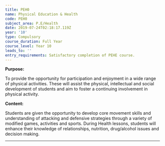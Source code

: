 ```yaml
---
title: PEH0
name: Physical Education & Health
code: PEH0
subject_area: P.E/Health
date: 2019-07-24T02:18:17.119Z
year: '10'
type: Compulsory
course_duration: Full Year
course_level: Year 10
leads_to: ''
entry_requirements: Satisfactory completion of PEHE course.
---
```

**Purpose:** 

To provide the opportunity for participation and enjoyment in a wide range of physical activities. These will assist the physical, intellectual and social development of students and aim to foster a continuing involvement in physical activity.

**Content:**

Students are given the opportunity to develop core movement skills and understanding of attacking and defensive strategies through a variety of modified games, activities and sports. During Health lessons, students will enhance their knowledge of relationships, nutrition, drug/alcohol issues and decision making.

****
